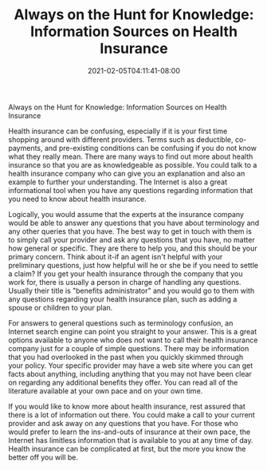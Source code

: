 ﻿---
title: "Always on the Hunt for Knowledge: Information Sources on Health Insurance"
date: 2021-02-05T04:11:41-08:00
description: "Text Tips for Web Success"
featured_image: "/images/Text.jpg"
tags: ["Text"]
---

Always on the Hunt for Knowledge: Information Sources on Health Insurance

Health insurance can be confusing, especially if it is your first time shopping around with different providers. Terms such as deductible, co-payments, and pre-existing conditions can be confusing if you do not know what they really mean. There are many ways to find out more about health insurance so that you are as knowledgeable as possible. You could talk to a health insurance company who can give you an explanation and also an example to further your understanding. The Internet is also a great informational tool when you have any questions regarding information that you need to know about health insurance.

Logically, you would assume that the experts at the insurance company would be able to answer any questions that you have about terminology and any other queries that you have. The best way to get in touch with them is to simply call your provider and ask any questions that you have, no matter how general or specific. They are there to help you, and this should be your primary concern. Think about it-if an agent isn't helpful with your preliminary questions, just how helpful will he or she be if you need to settle a claim? If you get your health insurance through the company that you work for, there is usually a person in charge of handling any questions. Usually their title is "benefits administrator" and you would go to them with any questions regarding your health insurance plan, such as adding a spouse or children to your plan. 

For answers to general questions such as terminology confusion, an Internet search engine can point you straight to your answer. This is a great options available to anyone who does not want to call their health insurance company just for a couple of simple questions. There may be information that you had overlooked in the past when you quickly skimmed through your policy. Your specific provider may have a web site where you can get facts about anything, including anything that you may not have been clear on regarding any additional benefits they offer. You can read all of the literature available at your own pace and on your own time. 

If you would like to know more about health insurance, rest assured that there is a lot of information out there. You could make a call to your current provider and ask away on any questions that you have. For those who would prefer to learn the ins-and-outs of insurance at their own pace, the Internet has limitless information that is available to you at any time of day. Health insurance can be complicated at first, but the more you know the better off you will be.

